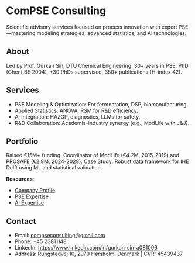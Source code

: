 # ComPSE Consulting

Scientific advisory services focused on process innovation with expert PSE—mastering modeling strategies, advanced 
statistics, and AI technologies.

## About
Led by Prof. Gürkan Sin, DTU Chemical Engineering. 30+ years in PSE. PhD (Ghent,BE 2004), +30 PhDs supervised, 350+ publications (H-index 42).

## Services
- PSE Modeling & Optimization: For fermentation, DSP, biomanufacturing.
- Applied Statistics: ANOVA, RSM for R&D efficiency.
- AI Integration: HAZOP, diagnostics, LLMs for safety.
- R&D Collaboration: Academia-industry synergy (e.g., ModLife with J&J).

## Portfolio
Raised €15M+ funding. Coordinator of ModLife (€4.2M, 2015-2019) and PROSAFE (€2.8M, 2024-2028). Case Study: Robust data framework for IHE Delft using ML and statistical validation.

**Resources**:
- [Company Profile](https://github.com/compse-consulting/tools/blob/main/ComPSE%20consultingDK.pdf)
- [PSE Expertise](https://raw.githubusercontent.com/compse-consulting/compse-tools/main/assets/BusinessCV_PSEExpertise.pdf)
- [AI Expertise](https://github.com/compse-consulting/tools/blob/main/BusinessCV_EmergingTechExpertise.pdf)

## Contact
- Email: compseconsulting@gmail.com
- Phone: +45 23811148
- LinkedIn: https://www.linkedin.com/in/gurkan-sin-a081006
- Address: Rungstedvej 10, 2970 Hørsholm, Denmark | CVR: 45439437
